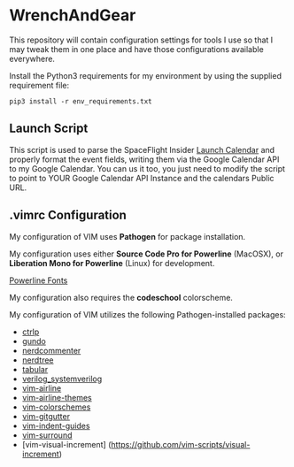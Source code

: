 # WrenchAndGear
This repository will contain configuration settings for tools I use so that I may tweak them in one place and have those configurations available everywhere.

Install the Python3 requirements for my environment by using the supplied requirement file:

    pip3 install -r env_requirements.txt

## Launch Script
This script is used to parse the SpaceFlight Insider [Launch Calendar](http://www.spaceflightinsider.com/launch-schedule/) and properly format the event fields, writing them via the Google Calendar API to my Google Calendar. You can us it too, you just need to modify the script to point to YOUR Google Calendar API Instance and the calendars Public URL.

## .vimrc Configuration
My configuration of VIM uses **Pathogen** for package installation.

My configuration uses either **Source Code Pro for Powerline** (MacOSX), or **Liberation Mono for Powerline** (Linux) for development.

[Powerline Fonts](https://github.com/powerline/fonts)

My configuration also requires the **codeschool** colorscheme.

My configuration of VIM utilizes the following Pathogen-installed packages:
 * [ctrlp](https://github.com/ctrlpvim/ctrlp.vim)
 * [gundo](https://github.com/vim-scripts/Gundo)
 * [nerdcommenter](https://github.com/scrooloose/nerdcommenter)
 * [nerdtree](https://github.com/scrooloose/nerdtree)
 * [tabular](https://github.com/godlygeek/tabular)
 * [verilog_systemverilog](https://github.com/vhda/verilog_systemverilog.vim)
 * [vim-airline](https://github.com/bling/vim-airline)
 * [vim-airline-themes](https://github.com/vim-airline/vim-airline-themes)
 * [vim-colorschemes](https://github.com/flazz/vim-colorschemes)
 * [vim-gitgutter](https://github.com/airblade/vim-gitgutter)
 * [vim-indent-guides](https://github.com/nathanaelkane/vim-indent-guides)
 * [vim-surround](https://github.com/tpope/vim-surround)
 * [vim-visual-increment] (https://github.com/vim-scripts/visual-increment)
